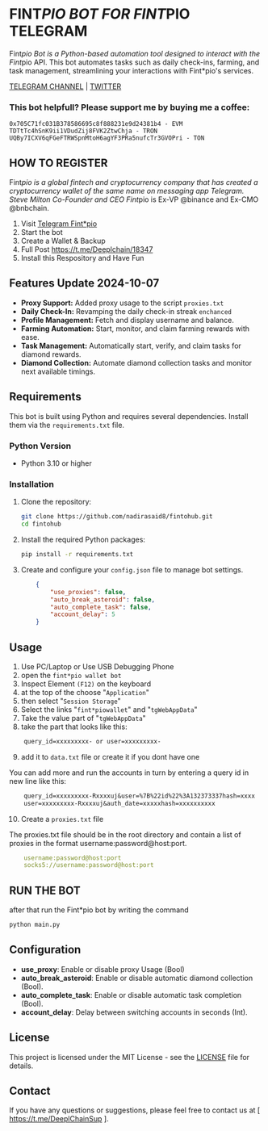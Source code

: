 # FINT*PIO BOT FOR FINT*PIO TELEGRAM

Fint*pio Bot is a Python-based automation tool designed to interact with the Fint*pio API. This bot automates tasks such as daily check-ins, farming, and task management, streamlining your interactions with Fint*pio's services.

[TELEGRAM CHANNEL](https://t.me/Deeplchain) | [TWITTER](https://x.com/itsjaw_real)

### This bot helpfull?  Please support me by buying me a coffee: 
```
0x705C71fc031B378586695c8f888231e9d24381b4 - EVM
TDTtTc4hSnK9ii1VDudZij8FVK2ZtwChja - TRON
UQBy7ICXV6qFGeFTRWSpnMtoH6agYF3PRa5nufcTr3GVOPri - TON
```

## HOW TO REGISTER 
Fint*pio is a global fintech and cryptocurrency company that has created a cryptocurrency wallet of the same name on messaging app Telegram. Steve Milton Co-Founder and CEO Fint*pio is Ex-VP @binance and Ex-CMO  @bnbchain.

 1. Visit [Telegram Fint*pio](https://fintop.io/2uN2W9eRCj)
 2. Start the bot
 3. Create a Wallet & Backup
 4. Full Post https://t.me/Deeplchain/18347
 5. Install this Respository and Have Fun

## Features Update 2024-10-07

- **Proxy Support:** Added proxy usage to the script `proxies.txt`
- **Daily Check-In:** Revamping the daily check-in streak `enchanced`
- **Profile Management:** Fetch and display username and balance.
- **Farming Automation:** Start, monitor, and claim farming rewards with ease.
- **Task Management:** Automatically start, verify, and claim tasks for diamond rewards.
- **Diamond Collection:** Automate diamond collection tasks and monitor next available timings.

## Requirements

This bot is built using Python and requires several dependencies. Install them via the `requirements.txt` file.

### Python Version

- Python 3.10 or higher

### Installation

1. Clone the repository:

    ```bash
    git clone https://github.com/nadirasaid8/fintohub.git
    cd fintohub
    ```

2. Install the required Python packages:

    ```bash
    pip install -r requirements.txt
    ```

3. Create and configure your `config.json` file to manage bot settings.
    ```json
        {
            "use_proxies": false,
            "auto_break_asteroid": false,
            "auto_complete_task": false,
            "account_delay": 5
        }
    ```

## Usage

1. Use PC/Laptop or Use USB Debugging Phone
2. open the `fint*pio wallet bot`
3. Inspect Element `(F12)` on the keyboard
4. at the top of the choose "`Application`" 
5. then select "`Session Storage`" 
6. Select the links "`fint*piowallet`" and "`tgWebAppData`"
7. Take the value part of "`tgWebAppData`"
8. take the part that looks like this: 

```txt 
    query_id=xxxxxxxxx- or user=xxxxxxxxx-
```
9. add it to `data.txt` file or create it if you dont have one


You can add more and run the accounts in turn by entering a query id in new line like this:
```txt
    query_id=xxxxxxxxx-Rxxxxuj&user=%7B%22id%22%3A132373337hash=xxxx
    user=xxxxxxxxx-Rxxxxuj&auth_date=xxxxxhash=xxxxxxxxxx
```

10. Create a `proxies.txt` file

The proxies.txt file should be in the root directory and contain a list of proxies in the format username:password@host:port.

```yaml
    username:password@host:port
    socks5://username:password@host:port
```

## RUN THE BOT
after that run the Fint*pio bot by writing the command

```bash
python main.py
```

## Configuration

- **use_proxy**: Enable or disable proxy Usage (Bool)
- **auto_break_asteroid**: Enable or disable automatic diamond collection (Bool).
- **auto_complete_task**: Enable or disable automatic task completion (Bool).
- **account_delay**: Delay between switching accounts in seconds (Int).

## License

This project is licensed under the MIT License - see the [LICENSE](./LICENSE) file for details.

## Contact
If you have any questions or suggestions, please feel free to contact us at [ https://t.me/DeeplChainSup ].

 